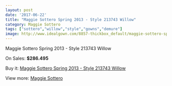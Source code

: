 ```yaml
---
layout: post
date: '2017-06-22'
title: "Maggie Sottero Spring 2013 - Style 213743 Willow"
category: Maggie Sottero
tags: ["sottero","willow","style","gowns","demure"]
image: http://www.idealgown.com/8857-thickbox_default/maggie-sottero-spring-2013-style-213743-willow.jpg
---
```

Maggie Sottero Spring 2013 - Style 213743 Willow

On Sales: **$286.495**
<a href="https://www.idealgown.com/en/maggie-sottero/3682-maggie-sottero-spring-2013-style-213743-willow.html"><amp-img layout="responsive" width="600" height="600" src="//www.idealgown.com/8857-thickbox_default/maggie-sottero-spring-2013-style-213743-willow.jpg" alt="Maggie Sottero Spring 2013 - Style 213743 Willow 0" /></a>
<a href="https://www.idealgown.com/en/maggie-sottero/3682-maggie-sottero-spring-2013-style-213743-willow.html"><amp-img layout="responsive" width="600" height="600" src="//www.idealgown.com/8856-thickbox_default/maggie-sottero-spring-2013-style-213743-willow.jpg" alt="Maggie Sottero Spring 2013 - Style 213743 Willow 1" /></a>

Buy it: [Maggie Sottero Spring 2013 - Style 213743 Willow](https://www.idealgown.com/en/maggie-sottero/3682-maggie-sottero-spring-2013-style-213743-willow.html "Maggie Sottero Spring 2013 - Style 213743 Willow")

View more: [Maggie Sottero](https://www.idealgown.com/en/45-maggie-sottero "Maggie Sottero")